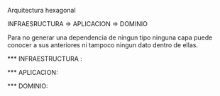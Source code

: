 Arquitectura hexagonal



INFRAESRUCTURA => APLICACION => DOMINIO

Para no generar una dependencia de ningun tipo ninguna capa puede conocer a sus anteriores ni tampoco ningun dato dentro de ellas.




*** INFRAESTRUCTURA :


*** APLICACION:


*** DOMINIO: